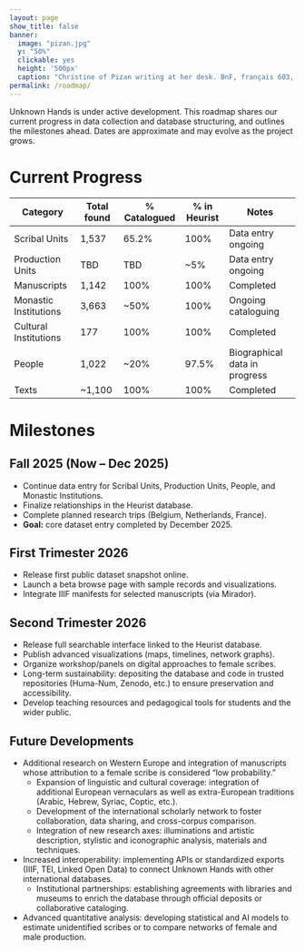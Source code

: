 ```yaml
---
layout: page
show_title: false
banner:
  image: "pizan.jpg"
  y: "50%"
  clickable: yes
  height: '500px'
  caption: "Christine of Pizan writing at her desk. BnF, français 603, f. 81v"
permalink: /roadmap/
---
```

 
Unknown Hands is under active development. This roadmap shares our current progress in data collection and database structuring, and outlines the milestones ahead. Dates are approximate and may evolve as the project grows.


# Current Progress

| Category              | Total found | % Catalogued | % in Heurist | Notes                          |
|-----------------------|-------------|--------------|--------------|--------------------------------|
| Scribal Units      | 1,537       | 65.2%        | 100%           | Data entry ongoing             |
| Production Units      | TBD       | TBD        | ~5%           | Data entry ongoing             |
| Manuscripts           | 1,142       | 100%         | 100%         | Completed                      |
| Monastic Institutions | 3,663       | ~50%         | 100%         | Ongoing cataloguing            |
| Cultural Institutions | 177         | 100%         | 100%         | Completed                      |
| People                | 1,022       | ~20%         | 97.5%        | Biographical data in progress  |
| Texts                 | ~1,100      | 100%         | 100%         | Completed         |

<div id="progress"></div>
<script src="https://cdn.plot.ly/plotly-latest.min.js"></script>
<script>
  const categories = [
    "Scribal Units",
    "Manuscripts",
    "Monastic Institutions",
    "Cultural Institutions",
    "People",
    "Texts"
  ];
  const completion = [65.2, 100, 50, 100, 20, 100];
  Plotly.newPlot("progress", [{
    x: completion,
    y: categories,
    type: "bar",
    orientation: "h",
    text: completion.map(p => p + "%"),
    textposition: "auto",
    marker: {color: "#444"}
  }], {
    title: "Cataloguing Progress by Category",
    xaxis: { title: "% Completed", range: [0,100] },
    margin: {l:200}
  });
</script>


# Milestones
## Fall 2025 (Now – Dec 2025)
  - Continue data entry for Scribal Units, Production Units, People, and Monastic Institutions.  
  - Finalize relationships in the Heurist database.  
  - Complete planned research trips (Belgium, Netherlands, France).  
  - **Goal:** core dataset entry completed by December 2025.

## First Trimester 2026
  - Release first public dataset snapshot online.
  - Launch a beta browse page with sample records and visualizations.
  - Integrate IIIF manifests for selected manuscripts (via Mirador).


## Second Trimester 2026
  - Release full searchable interface linked to the Heurist database.
  - Publish advanced visualizations (maps, timelines, network graphs).
  - Organize workshop/panels on digital approaches to female scribes.
  - Long-term sustainability: depositing the database and code in trusted repositories (Huma-Num, Zenodo, etc.) to ensure preservation and accessibility.
  - Develop teaching resources and pedagogical tools for students and the wider public.


## Future Developments
  - Additional research on Western Europe and integration of manuscripts whose attribution to a female scribe is considered “low probability.”
	- Expansion of linguistic and cultural coverage: integration of additional European vernaculars as well as extra-European traditions (Arabic, Hebrew, Syriac, Coptic, etc.).
	- Development of the international scholarly network to foster collaboration, data sharing, and cross-corpus comparison.
	- Integration of new research axes: illuminations and artistic description, stylistic and iconographic analysis, materials and techniques.
  - Increased interoperability: implementing APIs or standardized exports (IIIF, TEI, Linked Open Data) to connect Unknown Hands with other international databases.
	- Institutional partnerships: establishing agreements with libraries and museums to enrich the database through official deposits or collaborative cataloging.
  - Advanced quantitative analysis: developing statistical and AI models to estimate unidentified scribes or to compare networks of female and male production.
